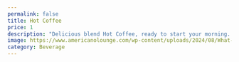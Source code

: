 ```yaml
---
permalink: false
title: Hot Coffee
price: 1
description: "Delicious blend Hot Coffee, ready to start your morning. "
image: https://www.americanolounge.com/wp-content/uploads/2024/08/What-is-American-style-coffee_270222935.webp
category: Beverage
---
```

